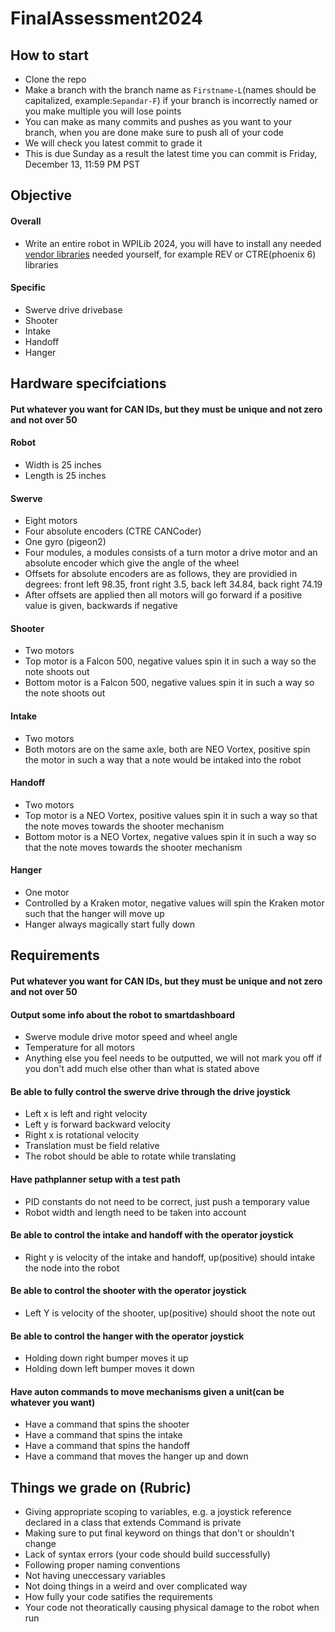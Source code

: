 # FinalAssessment2024
## How to start
- Clone the repo
- Make a branch with the branch name as ```Firstname-L```(names should be capitalized, example:```Sepandar-F```) if your branch is incorrectly named or you make multiple you will lose points
- You can make as many commits and pushes as you want to your branch, when you are done make sure to push all of your code
- We will check you latest commit to grade it
- This is due Sunday as a result the latest time you can commit is Friday, December 13, 11:59 PM PST
## Objective
#### Overall
- Write an entire robot in WPILib 2024, you will have to install any needed [vendor libraries](https://docs.wpilib.org/en/stable/docs/software/vscode-overview/3rd-party-libraries.html) needed yourself, for example REV or CTRE(phoenix 6) libraries
#### Specific
- Swerve drive drivebase
- Shooter
- Intake
- Handoff
- Hanger
## Hardware specifciations
#### Put whatever you want for CAN IDs, but they must be unique and not zero and not over 50
#### Robot
- Width is 25 inches
- Length is 25 inches
#### Swerve
- Eight motors
- Four absolute encoders (CTRE CANCoder)
- One gyro (pigeon2)
- Four modules, a modules consists of a turn motor a drive motor and an absolute encoder which give the angle of the wheel
- Offsets for absolute encoders are as follows, they are providied in degrees: front left 98.35, front right 3.5, back left 34.84, back right 74.19
- After offsets are applied then all motors will go forward if a positive value is given, backwards if negative
#### Shooter
- Two motors
- Top motor is a Falcon 500, negative values spin it in such a way so the note shoots out
- Bottom motor is a Falcon 500, negative values spin it in such a way so the note shoots out
#### Intake
- Two motors
- Both motors are on the same axle, both are NEO Vortex, positive spin the motor in such a way that a note would be intaked into the robot
#### Handoff
- Two motors
- Top motor is a NEO Vortex, positive values spin it in such a way so that the note moves towards the shooter mechanism
- Bottom motor is a NEO Vortex, negative values spin it in such a way so that the note moves towards the shooter mechanism
#### Hanger
- One motor
- Controlled by a Kraken motor, negative values will spin the Kraken motor such that the hanger will move up
- Hanger always magically start fully down
## Requirements
#### Put whatever you want for CAN IDs, but they must be unique and not zero and not over 50
#### Output some info about the robot to smartdashboard
- Swerve module drive motor speed and wheel angle
- Temperature for all motors
- Anything else you feel needs to be outputted, we will not mark you off if you don't add much else other than what is stated above
#### Be able to fully control the swerve drive through the drive joystick
- Left x is left and right velocity
- Left y is forward backward velocity
- Right x is rotational velocity
- Translation must be field relative
- The robot should be able to rotate while translating
#### Have pathplanner setup with a test path
- PID constants do not need to be correct, just push a temporary value
- Robot width and length need to be taken into account
#### Be able to control the intake and handoff with the operator joystick
- Right y is velocity of the intake and handoff, up(positive) should intake the node into the robot
#### Be able to control the shooter with the operator joystick
- Left Y is velocity of the shooter, up(positive) should shoot the note out
#### Be able to control the hanger with the operator joystick
- Holding down right bumper moves it up
- Holding down left bumper moves it down
#### Have auton commands to move mechanisms given a unit(can be whatever you want)
- Have a command that spins the shooter
- Have a command that spins the intake
- Have a command that spins the handoff
- Have a command that moves the hanger up and down
## Things we grade on (Rubric)
- Giving appropriate scoping to variables, e.g. a joystick reference declared in a class that extends Command is private
- Making sure to put final keyword on things that don't or shouldn't change
- Lack of syntax errors (your code should build successfully)
- Following proper naming conventions
- Not having uneccessary variables
- Not doing things in a weird and over complicated way
- How fully your code satifies the requirements
- Your code not theoratically causing physical damage to the robot when run
